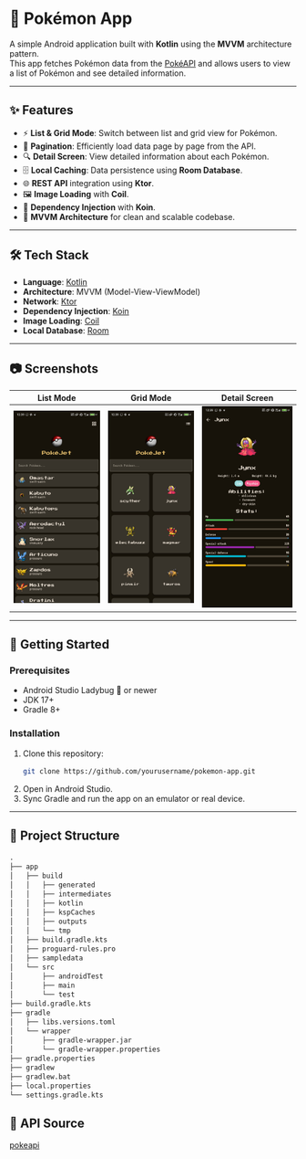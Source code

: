 # 📱 Pokémon App

A simple Android application built with **Kotlin** using the **MVVM** architecture pattern.  
This app fetches Pokémon data from the [PokéAPI](https://github.com/PokeAPI/pokekotlin) and allows users to view a list of Pokémon and see detailed information.  

---

## ✨ Features
- ⚡ **List & Grid Mode**: Switch between list and grid view for Pokémon.
- 📜 **Pagination**: Efficiently load data page by page from the API.
- 🔍 **Detail Screen**: View detailed information about each Pokémon.
- 🗄️ **Local Caching**: Data persistence using **Room Database**.
- 🌐 **REST API** integration using **Ktor**.
- 🖼️ **Image Loading** with **Coil**.
- 💉 **Dependency Injection** with **Koin**.
- 📐 **MVVM Architecture** for clean and scalable codebase.

---

## 🛠️ Tech Stack
- **Language**: [Kotlin](https://kotlinlang.org/)
- **Architecture**: MVVM (Model-View-ViewModel)
- **Network**: [Ktor](https://ktor.io/)
- **Dependency Injection**: [Koin](https://insert-koin.io/)
- **Image Loading**: [Coil](https://coil-kt.github.io/coil/)
- **Local Database**: [Room](https://developer.android.com/training/data-storage/room)

---

## 📷 Screenshots
| List Mode                   | Grid Mode                   | Detail Screen                   |
|-----------------------------|-----------------------------|---------------------------------|
| ![List](assets/ss_list.jpg) | ![Grid](assets/ss_grid.jpg) | ![Detail](assets/ss_detail.jpg) |

---

## 🚀 Getting Started

### Prerequisites
- Android Studio Ladybug 🐞 or newer
- JDK 17+
- Gradle 8+

### Installation
1. Clone this repository:
   ```bash
   git clone https://github.com/yourusername/pokemon-app.git
2. Open in Android Studio.
3. Sync Gradle and run the app on an emulator or real device.

---

## 📂 **Project Structure**
```
.
├── app
│   ├── build
│   │   ├── generated
│   │   ├── intermediates
│   │   ├── kotlin
│   │   ├── kspCaches
│   │   ├── outputs
│   │   └── tmp
│   ├── build.gradle.kts
│   ├── proguard-rules.pro
│   ├── sampledata
│   └── src
│       ├── androidTest
│       ├── main
│       └── test
├── build.gradle.kts
├── gradle
│   ├── libs.versions.toml
│   └── wrapper
│       ├── gradle-wrapper.jar
│       └── gradle-wrapper.properties
├── gradle.properties
├── gradlew
├── gradlew.bat
├── local.properties
└── settings.gradle.kts
```


## 🔗 **API Source**
[pokeapi](https://pokeapi.co/docs/v2#wrap)
